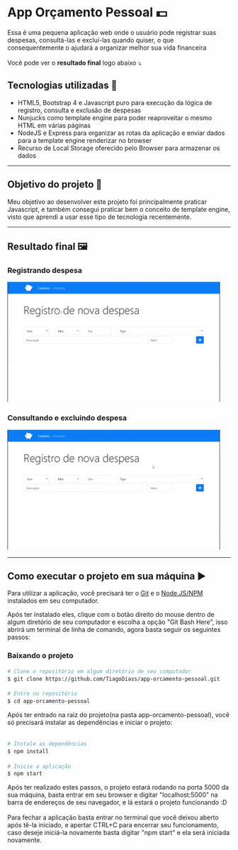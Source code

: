 # App Orçamento Pessoal :dollar:
Essa é uma pequena aplicação web onde o usuário pode registrar suas despesas, consultá-las e excluí-las quando quiser, o que consequentemente o ajudará a organizar melhor sua vida financeira<br><br>Você pode ver o <strong>resultado final</strong> logo abaixo :arrow_heading_down:

## Tecnologias utilizadas :rocket:

- HTML5, Bootstrap 4 e Javascript puro para execução da lógica de registro, consulta e exclusão de despesas
- Nunjucks como template engine para poder reaproveitar o mesmo HTML em várias páginas
- NodeJS e Express para organizar as rotas da aplicação e enviar dados para a template engine renderizar no browser
- Recurso de Local Storage oferecido pelo Browser para armazenar os dados

<hr>

## Objetivo do projeto :dart:

Meu objetivo ao desenvolver este projeto foi principalmente praticar Javascript, e também consegui praticar bem o conceito de template engine, visto que aprendi a usar esse tipo de tecnologia recentemente.

<hr>

## Resultado final :framed_picture:

   ### Registrando despesa
   ![](GIF-registro-despesa.gif)
   
   ### Consultando e excluindo despesa
   ![](GIF-consulta-despesa.gif)
 
<hr>

## Como executar o projeto em sua máquina :arrow_forward:

Para utilizar a aplicação, você precisará ter o [Git](https://git-scm.com) e o [Node.JS/NPM](https://nodejs.org/pt-br/) instalados em seu computador.

Após ter instalado eles, clique com o botão direito do mouse dentro de algum diretório de seu computador e escolha a opção "Git Bash Here", isso abrirá um terminal de linha de comando, agora basta seguir os seguintes passos:

### Baixando o projeto
```bash
# Clone o repositório em algum diretório de seu computador
$ git clone https://github.com/TiagoDiass/app-orcamento-pessoal.git

# Entre no repositório
$ cd app-orcamento-pessoal
```

Após ter entrado na raiz do projeto(na pasta app-orcamento-pessoal), você só precisará instalar as dependências e iniciar o projeto:

```bash

# Instale as dependências
$ npm install

# Inicie a aplicação
$ npm start
```

Após ter realizado estes passos, o projeto estará rodando na porta 5000 da sua máquina, basta entrar em seu browser e digitar "localhost:5000" na barra de endereços de seu navegador, e lá estará o projeto funcionando :D<br><br>
Para fechar a aplicação basta entrar no terminal que você deixou aberto após tê-la iniciado, e apertar CTRL+C para encerrar seu funcionamento, caso deseje iniciá-la novamente basta digitar "npm start" e ela será iniciada novamente.
